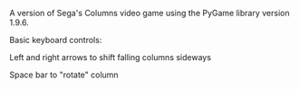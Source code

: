 A version of Sega's Columns video game using the PyGame library version 1.9.6.

Basic keyboard controls:

  Left and right arrows to shift falling columns sideways
  
  Space bar to "rotate" column
